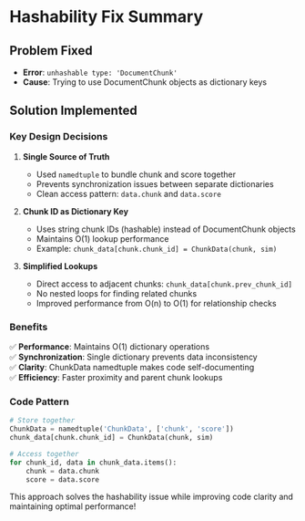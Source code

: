 # Hashability Fix Summary

## Problem Fixed
- **Error**: `unhashable type: 'DocumentChunk'`
- **Cause**: Trying to use DocumentChunk objects as dictionary keys

## Solution Implemented

### Key Design Decisions

1. **Single Source of Truth**
   - Used `namedtuple` to bundle chunk and score together
   - Prevents synchronization issues between separate dictionaries
   - Clean access pattern: `data.chunk` and `data.score`

2. **Chunk ID as Dictionary Key**
   - Uses string chunk IDs (hashable) instead of DocumentChunk objects
   - Maintains O(1) lookup performance
   - Example: `chunk_data[chunk.chunk_id] = ChunkData(chunk, sim)`

3. **Simplified Lookups**
   - Direct access to adjacent chunks: `chunk_data[chunk.prev_chunk_id]`
   - No nested loops for finding related chunks
   - Improved performance from O(n) to O(1) for relationship checks

### Benefits

✅ **Performance**: Maintains O(1) dictionary operations  
✅ **Synchronization**: Single dictionary prevents data inconsistency  
✅ **Clarity**: ChunkData namedtuple makes code self-documenting  
✅ **Efficiency**: Faster proximity and parent chunk lookups  

### Code Pattern
```python
# Store together
ChunkData = namedtuple('ChunkData', ['chunk', 'score'])
chunk_data[chunk.chunk_id] = ChunkData(chunk, sim)

# Access together
for chunk_id, data in chunk_data.items():
    chunk = data.chunk
    score = data.score
```

This approach solves the hashability issue while improving code clarity and maintaining optimal performance! 